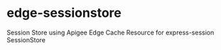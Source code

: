 # edge-sessionstore
Session Store using Apigee Edge Cache Resource for express-session SessionStore

